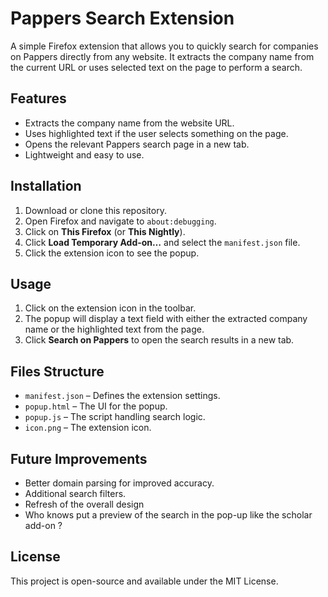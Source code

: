 # Pappers Search Extension

A simple Firefox extension that allows you to quickly search for companies on Pappers directly from any website. It extracts the company name from the current URL or uses selected text on the page to perform a search.

## Features

- Extracts the company name from the website URL.
- Uses highlighted text if the user selects something on the page.
- Opens the relevant Pappers search page in a new tab.
- Lightweight and easy to use.

## Installation

1. Download or clone this repository.
2. Open Firefox and navigate to `about:debugging`.
3. Click on **This Firefox** (or **This Nightly**).
4. Click **Load Temporary Add-on…** and select the `manifest.json` file.
5. Click the extension icon to see the popup.

## Usage

1. Click on the extension icon in the toolbar.
2. The popup will display a text field with either the extracted company name or the highlighted text from the page.
3. Click **Search on Pappers** to open the search results in a new tab.

## Files Structure

- `manifest.json` – Defines the extension settings.
- `popup.html` – The UI for the popup.
- `popup.js` – The script handling search logic.
- `icon.png` – The extension icon.

## Future Improvements

- Better domain parsing for improved accuracy.
- Additional search filters.
- Refresh of the overall design
- Who knows put a preview of the search in the pop-up like the scholar add-on ?

## License

This project is open-source and available under the MIT License.
